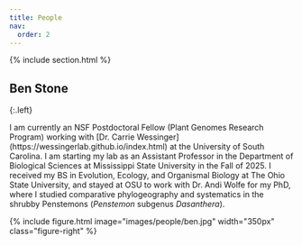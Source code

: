 ```yaml
---
title: People
nav:
  order: 2
---
```


{% include section.html %}

## Ben Stone
{:.left}


<div class="research-content">

  <p>
  I am currently an NSF Postdoctoral Fellow (Plant Genomes Research Program) working with [Dr. Carrie Wessinger](https://wessingerlab.github.io/index.html) at the University of South Carolina. I am starting my lab as an Assistant Professor in the Department of Biological Sciences at Mississippi State University in the Fall of 2025. I received my BS in Evolution, Ecology, and Organismal Biology at The Ohio State University, and stayed at OSU to work with Dr. Andi Wolfe for my PhD, where I studied comparative phylogeography and systematics in the shrubby Penstemons (<i>Penstemon</i> subgenus <i>Dasanthera</i>).
  </p>

  {% include figure.html image="images/people/ben.jpg" width="350px" class="figure-right" %}

</div>